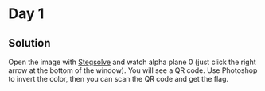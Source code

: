 # Day 1
## Solution
Open the image with [Stegsolve](http://www.caesum.com/handbook/Stegsolve.jar) and watch alpha plane 0 (just click the right arrow at the bottom of the window). You will see a QR code. Use Photoshop to invert the color, then you can scan the QR code and get the flag.
